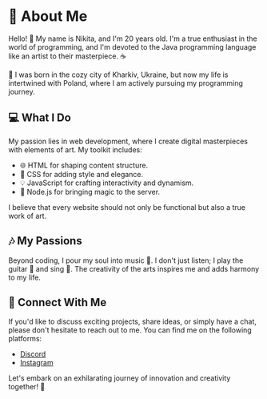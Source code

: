 # 🚀 About Me

Hello! 👋 My name is Nikita, and I'm 20 years old. I'm a true enthusiast in the world of programming, and I'm devoted to the Java programming language like an artist to their masterpiece. ☕

🏡 I was born in the cozy city of Kharkiv, Ukraine, but now my life is intertwined with Poland, where I am actively pursuing my programming journey.

## 💻 What I Do

My passion lies in web development, where I create digital masterpieces with elements of art. My toolkit includes:

- 🌐 HTML for shaping content structure.
- 🎨 CSS for adding style and elegance.
- 💡 JavaScript for crafting interactivity and dynamism.
- 🚀 Node.js for bringing magic to the server.

I believe that every website should not only be functional but also a true work of art.

## 🎶 My Passions

Beyond coding, I pour my soul into music 🎵. I don't just listen; I play the guitar 🎸 and sing 🎤. The creativity of the arts inspires me and adds harmony to my life.

## 🌟 Connect With Me

If you'd like to discuss exciting projects, share ideas, or simply have a chat, please don't hesitate to reach out to me. You can find me on the following platforms:

- [Discord](https://discord.gg/N3DDszjavg)
- [Instagram](https://www.instagram.com/neckitwin/)

Let's embark on an exhilarating journey of innovation and creativity together! 🌟

